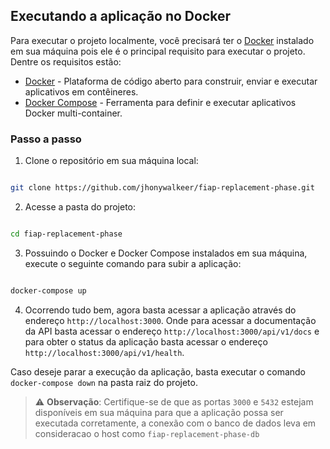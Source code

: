 ## Executando a aplicação no Docker

Para executar o projeto localmente, você precisará ter o [Docker](https://www.docker.com) instalado em sua máquina pois ele é o principal requisito para executar o projeto. Dentre os requisitos estão:

- [Docker](https://www.docker.com) - Plataforma de código aberto para construir, enviar e executar aplicativos em contêineres.
- [Docker Compose](https://docs.docker.com/compose/) - Ferramenta para definir e executar aplicativos Docker multi-container.

### Passo a passo

1. Clone o repositório em sua máquina local:

```bash

git clone https://github.com/jhonywalkeer/fiap-replacement-phase.git

```

2. Acesse a pasta do projeto:

```bash

cd fiap-replacement-phase

```

3. Possuindo o Docker e Docker Compose instalados em sua máquina, execute o seguinte comando para subir a aplicação:

```bash

docker-compose up

```

4. Ocorrendo tudo bem, agora basta acessar a aplicação através do endereço `http://localhost:3000`. Onde para acessar a documentação da API basta acessar o endereço `http://localhost:3000/api/v1/docs` e para obter o status da aplicação basta acessar o endereço `http://localhost:3000/api/v1/health`.


Caso deseje parar a execução da aplicação, basta executar o comando `docker-compose down` na pasta raiz do projeto.

> ⚠️ **Observação**: Certifique-se de que as portas `3000` e `5432` estejam disponíveis em sua máquina para que a aplicação possa ser executada corretamente, a conexão com o banco de dados leva em consideracao o host como `fiap-replacement-phase-db`